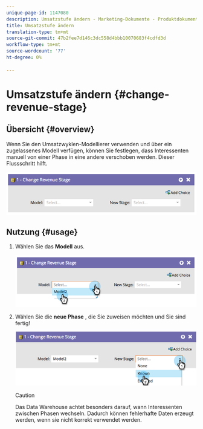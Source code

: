```yaml
---
unique-page-id: 1147080
description: Umsatzstufe ändern - Marketing-Dokumente - Produktdokumentation
title: Umsatzstufe ändern
translation-type: tm+mt
source-git-commit: 47b2fee7d146c3dc558d4bbb10070683f4cdfd3d
workflow-type: tm+mt
source-wordcount: '77'
ht-degree: 0%

---
```



# Umsatzstufe ändern {#change-revenue-stage}

## Übersicht {#overview}

Wenn Sie den Umsatzwyklen-Modellierer verwenden und über ein zugelassenes Modell verfügen, können Sie festlegen, dass Interessenten manuell von einer Phase in eine andere verschoben werden. Dieser Flussschritt hilft.

![](assets/image2014-9-22-17-3a4-3a59.png)

## Nutzung {#usage}

1. Wählen Sie das **Modell** aus.

   ![](assets/image2014-9-22-17-3a5-3a4.png)

1. Wählen Sie die **neue Phase** , die Sie zuweisen möchten und Sie sind fertig!

   ![](assets/image2014-9-22-17-5-8.png)

   >[!CAUTION]
   >
   >Das Data Warehouse achtet besonders darauf, wann Interessenten zwischen Phasen wechseln. Dadurch können fehlerhafte Daten erzeugt werden, wenn sie nicht korrekt verwendet werden.

